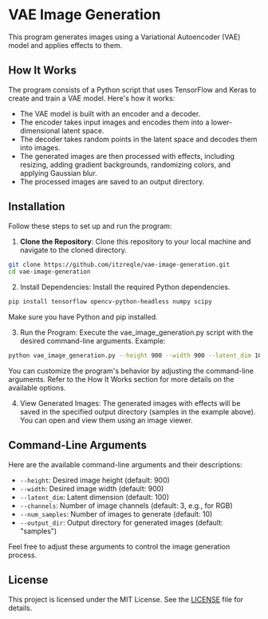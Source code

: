 # VAE Image Generation

This program generates images using a Variational Autoencoder (VAE) model and applies effects to them.

## How It Works

The program consists of a Python script that uses TensorFlow and Keras to create and train a VAE model. Here's how it works:

- The VAE model is built with an encoder and a decoder.
- The encoder takes input images and encodes them into a lower-dimensional latent space.
- The decoder takes random points in the latent space and decodes them into images.
- The generated images are then processed with effects, including resizing, adding gradient backgrounds, randomizing colors, and applying Gaussian blur.
- The processed images are saved to an output directory.

## Installation

Follow these steps to set up and run the program:

1. **Clone the Repository**: Clone this repository to your local machine and navigate to the cloned directory.

```bash
git clone https://github.com/itzreqle/vae-image-generation.git
cd vae-image-generation
```
   
2. Install Dependencies: Install the required Python dependencies.

```bash
pip install tensorflow opencv-python-headless numpy scipy
```

Make sure you have Python and pip installed.

3. Run the Program: Execute the vae_image_generation.py script with the desired command-line arguments.
Example:

```bash
python vae_image_generation.py --height 900 --width 900 --latent_dim 100 --channels 3 --num_samples 10 --output_dir samples
```

You can customize the program's behavior by adjusting the command-line arguments. Refer to the How It Works section for more details on the available options.

4. View Generated Images: The generated images with effects will be saved in the specified output directory (samples in the example above). You can open and view them using an image viewer.

## Command-Line Arguments

Here are the available command-line arguments and their descriptions:

- `--height`: Desired image height (default: 900)
- `--width`: Desired image width (default: 900)
- `--latent_dim`: Latent dimension (default: 100)
- `--channels`: Number of image channels (default: 3, e.g., for RGB)
- `--num_samples`: Number of images to generate (default: 10)
- `--output_dir`: Output directory for generated images (default: "samples")

Feel free to adjust these arguments to control the image generation process.

## License

This project is licensed under the MIT License. See the [LICENSE](https://chat.openai.com/LICENSE) file for details.
